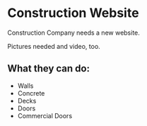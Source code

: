 <body>
  <h1>Construction Website </h1>
  <p>Construction Company needs a new website.</p>
  <p>Pictures needed and video, too.</p> 
  <h2>What they can do:</h2>

<ul>
  <li>Walls</li>
  <li>Concrete</li>
  <li>Decks</li>
  <li>Doors</li>
<li>Commercial Doors</li>
</ul>  
</body>
